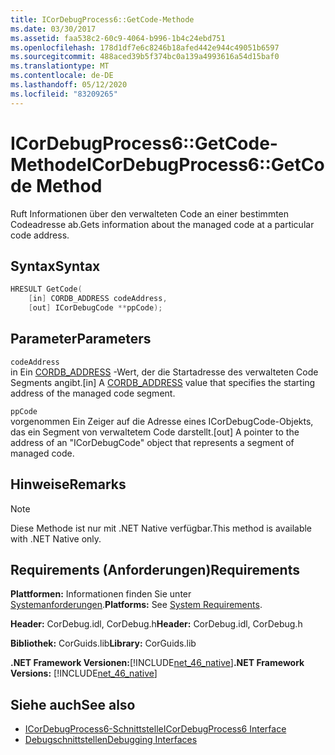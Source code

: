 ```yaml
---
title: ICorDebugProcess6::GetCode-Methode
ms.date: 03/30/2017
ms.assetid: faa538c2-60c9-4064-b996-1b4c24ebd751
ms.openlocfilehash: 178d1df7e6c8246b18afed442e944c49051b6597
ms.sourcegitcommit: 488aced39b5f374bc0a139a4993616a54d15baf0
ms.translationtype: MT
ms.contentlocale: de-DE
ms.lasthandoff: 05/12/2020
ms.locfileid: "83209265"
---
```

# <a name="icordebugprocess6getcode-method"></a><span data-ttu-id="f8320-102">ICorDebugProcess6::GetCode-Methode</span><span class="sxs-lookup"><span data-stu-id="f8320-102">ICorDebugProcess6::GetCode Method</span></span>
<span data-ttu-id="f8320-103">Ruft Informationen über den verwalteten Code an einer bestimmten Codeadresse ab.</span><span class="sxs-lookup"><span data-stu-id="f8320-103">Gets information about the managed code at a particular code address.</span></span>  
  
## <a name="syntax"></a><span data-ttu-id="f8320-104">Syntax</span><span class="sxs-lookup"><span data-stu-id="f8320-104">Syntax</span></span>  
  
```cpp  
HRESULT GetCode(  
    [in] CORDB_ADDRESS codeAddress,
    [out] ICorDebugCode **ppCode);  
```  
  
## <a name="parameters"></a><span data-ttu-id="f8320-105">Parameter</span><span class="sxs-lookup"><span data-stu-id="f8320-105">Parameters</span></span>  
 `codeAddress`  
 <span data-ttu-id="f8320-106">in Ein [CORDB_ADDRESS](../common-data-types-unmanaged-api-reference.md) -Wert, der die Startadresse des verwalteten Code Segments angibt.</span><span class="sxs-lookup"><span data-stu-id="f8320-106">[in] A [CORDB_ADDRESS](../common-data-types-unmanaged-api-reference.md) value that specifies the starting address of the managed code segment.</span></span>  
  
 `ppCode`  
 <span data-ttu-id="f8320-107">vorgenommen Ein Zeiger auf die Adresse eines ICorDebugCode-Objekts, das ein Segment von verwaltetem Code darstellt.</span><span class="sxs-lookup"><span data-stu-id="f8320-107">[out] A pointer to the address of an "ICorDebugCode" object that represents a segment of managed code.</span></span>  
  
## <a name="remarks"></a><span data-ttu-id="f8320-108">Hinweise</span><span class="sxs-lookup"><span data-stu-id="f8320-108">Remarks</span></span>  
  
> [!NOTE]
> <span data-ttu-id="f8320-109">Diese Methode ist nur mit .NET Native verfügbar.</span><span class="sxs-lookup"><span data-stu-id="f8320-109">This method is available with .NET Native only.</span></span>  
  
## <a name="requirements"></a><span data-ttu-id="f8320-110">Requirements (Anforderungen)</span><span class="sxs-lookup"><span data-stu-id="f8320-110">Requirements</span></span>  
 <span data-ttu-id="f8320-111">**Plattformen:** Informationen finden Sie unter [Systemanforderungen](../../get-started/system-requirements.md).</span><span class="sxs-lookup"><span data-stu-id="f8320-111">**Platforms:** See [System Requirements](../../get-started/system-requirements.md).</span></span>  
  
 <span data-ttu-id="f8320-112">**Header:** CorDebug.idl, CorDebug.h</span><span class="sxs-lookup"><span data-stu-id="f8320-112">**Header:** CorDebug.idl, CorDebug.h</span></span>  
  
 <span data-ttu-id="f8320-113">**Bibliothek:** CorGuids.lib</span><span class="sxs-lookup"><span data-stu-id="f8320-113">**Library:** CorGuids.lib</span></span>  
  
 <span data-ttu-id="f8320-114">**.NET Framework Versionen:**[!INCLUDE[net_46_native](../../../../includes/net-46-native-md.md)]</span><span class="sxs-lookup"><span data-stu-id="f8320-114">**.NET Framework Versions:** [!INCLUDE[net_46_native](../../../../includes/net-46-native-md.md)]</span></span>  
  
## <a name="see-also"></a><span data-ttu-id="f8320-115">Siehe auch</span><span class="sxs-lookup"><span data-stu-id="f8320-115">See also</span></span>

- [<span data-ttu-id="f8320-116">ICorDebugProcess6-Schnittstelle</span><span class="sxs-lookup"><span data-stu-id="f8320-116">ICorDebugProcess6 Interface</span></span>](icordebugprocess6-interface.md)
- [<span data-ttu-id="f8320-117">Debugschnittstellen</span><span class="sxs-lookup"><span data-stu-id="f8320-117">Debugging Interfaces</span></span>](debugging-interfaces.md)
